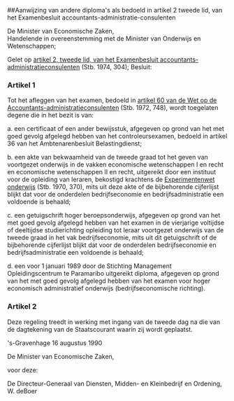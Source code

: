 <meta http-equiv='Content-Type' content='text/html; charset=utf-8' />

##Aanwijzing van andere diploma's als bedoeld in artikel 2 tweede lid, van het Examenbesluit accountants-administratie-consulenten

De Minister van Economische Zaken,  
Handelende in overeenstemming met de Minister van Onderwijs en Wetenschappen;

Gelet op [artikel 2, tweede lid, van het Examenbesluit accountants-administratieconsulenten](../../../../../AMvB/examenbesluit/accountants-administratieconsulenten/BWBR0002923/README.md) (Stb. 1974, 304);
Besluit:    

### Artikel  1  

Tot het afleggen van het examen, bedoeld in [artikel 60 van de Wet op de Accountants-administratieconsulenten](../../../../../wet/wet/op/de/accountants-administratieconsulenten/BWBR0002856/README.md) (Stb. 1972, 748), wordt toegelaten degene die in het bezit is van: 

a. een certificaat of een ander bewijsstuk, afgegeven op grond van het met goed gevolg afgelegd hebben van het controleursexamen, bedoeld in artikel 36 van het Ambtenarenbesluit Belastingdienst;  

b. een akte van bekwaamheid van de tweede graad tot het geven van voortgezet onderwijs in de vakken economische wetenschappen I en recht en economische wetenschappen II en recht, uitgereikt door een instituut voor de opleiding van leraren, bekostigd krachtens de [Experimentenwet onderwijs](../../../../../wet/experimentenwet/onderwijs/BWBR0002718/README.md) (Stb. 1970, 370), mits uit deze akte of de bijbehorende cijferlijst blijkt dat voor de onderdelen bedrijfseconomie en bedrijfsadministratie een voldoende is behaald;  

c. een getuigschrift hoger beroepsonderwijs, afgegeven op grond van het met goed gevolg afgelegd hebben van het examen in de vierjarige voltijdse of deeltijdse studierichting opleiding tot leraar voortgezet onderwijs van de tweede graad in het vak bedrijfseconomie, mits uit dit getuigschrift of de bijbehorende cijferlijst blijkt dat voor de onderdelen bedrijfseconomie en bedrijfsadministratie een voldoende is behaald;  

d. een voor 1 januari 1989 door de Stichting Management Opleidingscentrum te Paramaribo uitgereikt diploma, afgegeven op grond van het met goed gevolg afgelegd hebben van het examen voor hoger economisch administratief onderwijs (bedrijfseconomische richting).    

### Artikel  2  

Deze regeling treedt in werking met ingang van de tweede dag na die van de dagtekening van de Staatscourant waarin zij wordt geplaatst.  

's-Gravenhage 
16 augustus 1990    

De 
Minister van Economische Zaken, 

voor deze: 

De 
Directeur-Generaal van Diensten, Midden- en Kleinbedrijf en Ordening, 
W. deBoer    
